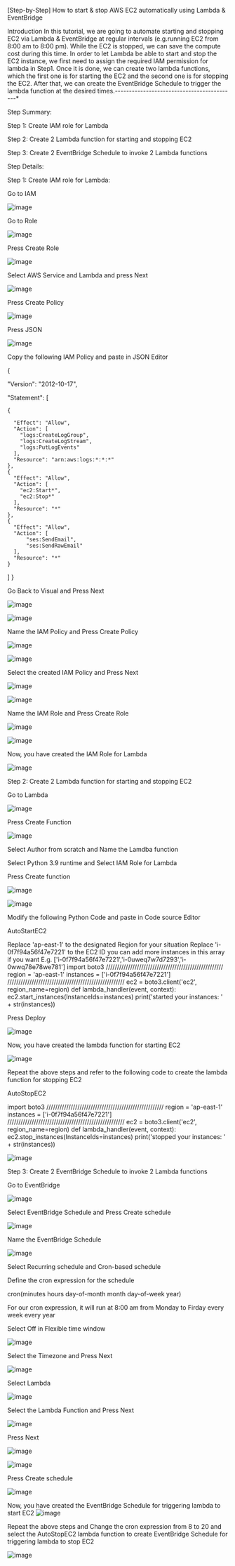 [Step-by-Step] How to start & stop AWS EC2 automatically using Lambda & EventBridge

Introduction
In this tutorial, we are going to automate starting and stopping EC2 via Lambda & EventBridge at regular intervals (e.g.running EC2 from 8:00 am to 8:00 pm). While the EC2 is stopped, we can save the compute cost during this time.
In order to let Lambda be able to start and stop the EC2 instance, we first need to assign the required IAM permission for lambda in Step1.
Once it is done, we can create two lambda functions, which the first one is for starting the EC2 and the second one is for stopping the EC2. After that, we can create the EventBridge Schedule to trigger the lambda function at the desired times.-------------------------------------------*

Step Summary:

Step 1: Create IAM role for Lambda

Step 2: Create 2 Lambda function for starting and stopping EC2

Step 3: Create 2 EventBridge Schedule to invoke 2 Lambda functions

Step Details:

Step 1: Create IAM role for Lambda: 

Go to IAM

![image](https://github.com/prashant169/aws-cloud_lambda_projects/assets/78464585/a7aead3a-1def-4fe5-90a2-9b1d7ba9b68d)

Go to Role

![image](https://github.com/prashant169/aws-cloud_lambda_projects/assets/78464585/7cffad1e-25f7-4bee-bd53-a613bc965b3f)

Press Create Role

![image](https://github.com/prashant169/aws-cloud_lambda_projects/assets/78464585/499bfe05-2e1e-4c4a-9c68-d97d6eda3ded)

Select AWS Service and Lambda and press Next

![image](https://github.com/prashant169/aws-cloud_lambda_projects/assets/78464585/10f17f94-d883-497f-81df-87172b5a615b)

Press Create Policy

![image](https://github.com/prashant169/aws-cloud_lambda_projects/assets/78464585/b0b8710b-0519-45a0-a375-6ea4c7d6850c)

Press JSON

![image](https://github.com/prashant169/aws-cloud_lambda_projects/assets/78464585/b679b196-d70e-489b-8830-5a9b3e4c7f58)

Copy the following IAM Policy and paste in JSON Editor

{
 
  "Version": "2012-10-17",
  
  "Statement": [
  
    {
    
      "Effect": "Allow",  
      "Action": [
        "logs:CreateLogGroup",
        "logs:CreateLogStream",
        "logs:PutLogEvents"
      ],
      "Resource": "arn:aws:logs:*:*:*"
    },
    {
      "Effect": "Allow",
      "Action": [
        "ec2:Start*",
        "ec2:Stop*"
      ],
      "Resource": "*"
    }, 
    {
      "Effect": "Allow",
      "Action": [
          "ses:SendEmail",
          "ses:SendRawEmail"
      ],
      "Resource": "*"
    }
  ]
}


Go Back to Visual and Press Next

![image](https://github.com/prashant169/aws-cloud_lambda_projects/assets/78464585/954292e2-c145-4dee-ac73-812dd632d7db)

![image](https://github.com/prashant169/aws-cloud_lambda_projects/assets/78464585/cb4fa53c-2a5f-4dd9-8edf-a39e56dd807e)

Name the IAM Policy and Press Create Policy

![image](https://github.com/prashant169/aws-cloud_lambda_projects/assets/78464585/cb7d6042-d00c-4ed1-bcf4-a685a9b44dc6)

![image](https://github.com/prashant169/aws-cloud_lambda_projects/assets/78464585/8babcc51-6995-4c3d-b668-317f8ccbb38b)


Select the created IAM Policy and Press Next

![image](https://github.com/prashant169/aws-cloud_lambda_projects/assets/78464585/29e7f093-4deb-4e62-906b-6f5e7e3ac455)

![image](https://github.com/prashant169/aws-cloud_lambda_projects/assets/78464585/9380b7bf-22d7-41aa-8375-2db039348561)

Name the IAM Role and Press Create Role

![image](https://github.com/prashant169/aws-cloud_lambda_projects/assets/78464585/fb4db7e1-7ccd-4f50-a219-552bb5492032)

![image](https://github.com/prashant169/aws-cloud_lambda_projects/assets/78464585/275736ed-516a-44fb-bfbc-7e9e95b55697)

Now, you have created the IAM Role for Lambda

![image](https://github.com/prashant169/aws-cloud_lambda_projects/assets/78464585/896d37ae-cd80-4d5c-b3fe-5dd05e25a339)

Step 2: Create 2 Lambda function for starting and stopping EC2

Go to Lambda

![image](https://github.com/prashant169/aws-cloud_lambda_projects/assets/78464585/70218254-c827-4353-a0fd-f009735f28bf)

Press Create Function

![image](https://github.com/prashant169/aws-cloud_lambda_projects/assets/78464585/921e0be6-0032-4c8f-8829-bb092714fd0c)

Select Author from scratch and Name the Lamdba function

Select Python 3.9 runtime and Select IAM Role for Lambda

Press Create function

![image](https://github.com/prashant169/aws-cloud_lambda_projects/assets/78464585/f7d75e5f-14b0-4a96-b354-584e4f8c6ffe)

![image](https://github.com/prashant169/aws-cloud_lambda_projects/assets/78464585/0564cdf7-f90b-4fea-a2d4-6e6dde62215f)

Modify the following Python Code and paste in Code source Editor

AutoStartEC2

Replace 'ap-east-1' to the designated Region for your situation
Replace 'i-0f7f94a56f47e7221' to the EC2 ID
you can add more instances in this array if you want
E.g. ['i-0f7f94a56f47e7221','i-0uweq7w7d7293','i-0wwq78e78we781']
import boto3
/////////////////////////////////////////////////////
region = 'ap-east-1'
instances = ['i-0f7f94a56f47e7221']
/////////////////////////////////////////////////////
ec2 = boto3.client('ec2', region_name=region)
def lambda_handler(event, context):
    ec2.start_instances(InstanceIds=instances)
    print('started your instances: ' + str(instances))

Press Deploy


![image](https://github.com/prashant169/aws-cloud_lambda_projects/assets/78464585/8e5eaa41-fc94-4583-a8d9-64997d4803d8)

Now, you have created the lambda function for starting EC2

![image](https://github.com/prashant169/aws-cloud_lambda_projects/assets/78464585/20dbecf8-8de8-40d6-939e-92ac3e952b03)

Repeat the above steps and refer to the following code to create the lambda function for stopping EC2

AutoStopEC2

import boto3
/////////////////////////////////////////////////////
region = 'ap-east-1'
instances = ['i-0f7f94a56f47e7221']
/////////////////////////////////////////////////////
ec2 = boto3.client('ec2', region_name=region)
def lambda_handler(event, context):
    ec2.stop_instances(InstanceIds=instances)
    print('stopped your instances: ' + str(instances))



![image](https://github.com/prashant169/aws-cloud_lambda_projects/assets/78464585/8833ad90-d79f-426b-bb91-c581f737ce60)


Step 3: Create 2 EventBridge Schedule to invoke 2 Lambda functions

Go to EventBridge

![image](https://github.com/prashant169/aws-cloud_lambda_projects/assets/78464585/b80ca5b1-c014-4142-b50c-83daffdf000b)

Select EventBridge Schedule and Press Create schedule

![image](https://github.com/prashant169/aws-cloud_lambda_projects/assets/78464585/4c093caf-fc57-411d-9e91-c01a5d93dd40)

Name the EventBridge Schedule

![image](https://github.com/prashant169/aws-cloud_lambda_projects/assets/78464585/b9d4c51c-41fd-410e-8ca4-88bc997e2183)

Select Recurring schedule and Cron-based schedule

Define the cron expression for the schedule

cron(minutes hours day-of-month month day-of-week year)

For our cron expression, it will run at 8:00 am from Monday to Firday every week every year


Select Off in Flexible time window

![image](https://github.com/prashant169/aws-cloud_lambda_projects/assets/78464585/f80c3a4a-f5d1-43cd-8765-badb535efe5e)

Select the Timezone and Press Next

![image](https://github.com/prashant169/aws-cloud_lambda_projects/assets/78464585/71289675-5a4a-4838-8a51-bc53d45a16b1)

Select Lambda

![image](https://github.com/prashant169/aws-cloud_lambda_projects/assets/78464585/bc84b835-6f7f-4b17-becf-8ad23d894bc6)

Select the Lambda Function and Press Next

![image](https://github.com/prashant169/aws-cloud_lambda_projects/assets/78464585/56435214-1db4-46d7-9026-e44093a7e419)

Press Next

![image](https://github.com/prashant169/aws-cloud_lambda_projects/assets/78464585/ced62f9c-e203-4646-94a4-0719ef24fabe)


![image](https://github.com/prashant169/aws-cloud_lambda_projects/assets/78464585/47332887-3324-443e-97a3-686430822c8d)

Press Create schedule

![image](https://github.com/prashant169/aws-cloud_lambda_projects/assets/78464585/ff1845ea-596a-47c6-a786-b7c7f0986fa9)

Now, you have created the EventBridge Schedule for triggering lambda to start EC2
![image](https://github.com/prashant169/aws-cloud_lambda_projects/assets/78464585/3fc65906-ee86-46d8-ad68-872e73e289c7)

Repeat the above steps and Change the cron expression from 8 to 20 and select the AutoStopEC2 lambda function to create EventBridge Schedule for triggering lambda to stop EC2

![image](https://github.com/prashant169/aws-cloud_lambda_projects/assets/78464585/2b1ed518-5d52-4522-8d75-b85a4e09b8a1)






































